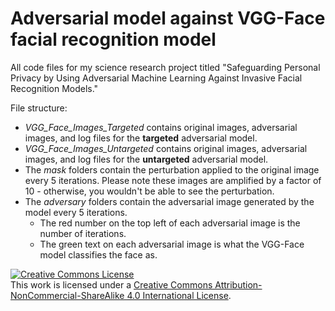 # Adversarial model against VGG-Face facial recognition model
All code files for my science research project titled "Safeguarding Personal Privacy by Using Adversarial Machine Learning Against Invasive Facial Recognition Models."

File structure:
- *VGG_Face_Images_Targeted* contains original images, adversarial images, and log files for the **targeted** adversarial model.
- *VGG_Face_Images_Untargeted* contains original images, adversarial images, and log files for the **untargeted** adversarial model.
- The *mask* folders contain the perturbation applied to the original image every 5 iterations. Please note these images are amplified by a factor of 10 - otherwise, you wouldn't be able to see the perturbation.
- The *adversary* folders contain the adversarial image generated by the model every 5 iterations.
    - The red number on the top left of each adversarial image is the number of iterations.
    - The green text on each adversarial image is what the VGG-Face model classifies the face as.


<a rel="license" href="http://creativecommons.org/licenses/by-nc-sa/4.0/"><img alt="Creative Commons License" style="border-width:0" src="https://i.creativecommons.org/l/by-nc-sa/4.0/88x31.png" /></a><br />This work is licensed under a <a rel="license" href="http://creativecommons.org/licenses/by-nc-sa/4.0/">Creative Commons Attribution-NonCommercial-ShareAlike 4.0 International License</a>.
